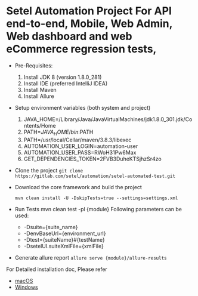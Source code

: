 # Setel Automation Project For API end-to-end, Mobile, Web Admin, Web dashboard and web eCommerce regression tests, 
* Pre-Requisites:
    1. Install JDK 8 (version 1.8.0_281)
    2. Install IDE (preferred IntelliJ IDEA)
    3. Install Maven
    4. Install Allure


* Setup environment variables (both system and project)
     1. JAVA_HOME=/Library/Java/JavaVirtualMachines/jdk1.8.0_301.jdk/Contents/Home
     2. PATH=$JAVA_HOME/bin:$PATH
     3. PATH=/usr/local/Cellar/maven/3.8.3/libexec
     4. AUTOMATION_USER_LOGIN=automation-user
     5. AUTOMATION_USER_PASS=RWoH31Pw6Max
     6. GET_DEPENDENCIES_TOKEN=2FVB3DuheKTSjhzSr4zo

 
 * Clone the project
    `git clone https://gitlab.com/setel/automation/setel-automated-test.git`
 
 * Download the core framework and build the project
 
    `mvn clean install -U -DskipTests=true --settings=settings.xml`
 
 * Run Tests
    mvn clean test -pl {module} 
    Following parameters can be used:
     * -Dsuite={suite_name}
     * -DenvBaseUrl={environment_url}
     * -Dtest={suiteName}#{testName}
     * -DsetelUI.suiteXmlFile={xmlFile}

     
 * Generate allure report
    `allure serve {module}/allure-results`
    
 For Detailed installation doc, Please refer
  * [macOS](https://setelnow.atlassian.net/wiki/spaces/QA/pages/462259482/Installation+for+macOS+Machine)
  * [Windows](https://setelnow.atlassian.net/wiki/spaces/QA/pages/1733789105/Installation+for+Windows+OS+Machine)
       
    
    

